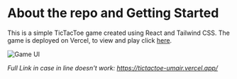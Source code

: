 # About the repo and Getting Started

This is a simple TicTacToe game created using React and Tailwind CSS. The game is deployed on Vercel, to view and play click [here](https://tictactoe-umair.vercel.app/).

![Game UI](https://github.com/UmairK5669/tictactoe/assets/102482696/82fa6de0-163f-473d-89ed-c22118bcd494)


_Full Link in case in line doesn't work: https://tictactoe-umair.vercel.app/_
